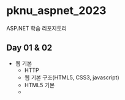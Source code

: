 # pknu_aspnet_2023
ASP.NET 학습 리포지토리

## Day 01 & 02
- 웹 기본
	- HTTP
	- 웹 기본 구조(HTML5, CSS3, javascript)
	- HTML5 기본
	- 